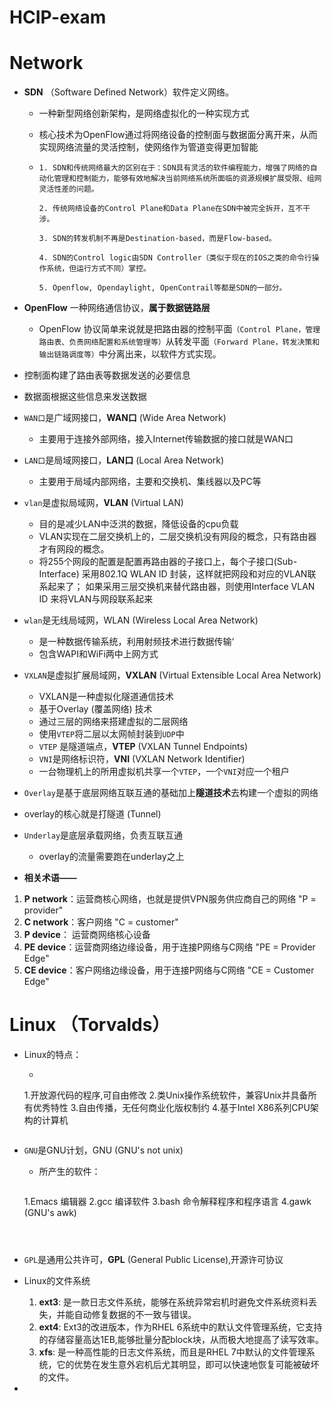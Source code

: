 # HCIP-exam

# Network

* **SDN** （Software Defined Network）软件定义网络。

  * 一种新型网络创新架构，是网络虚拟化的一种实现方式

  * 核心技术为OpenFlow通过将网络设备的控制面与数据面分离开来，从而实现网络流量的灵活控制，使网络作为管道变得更加智能

  * ```
    1. SDN和传统网络最大的区别在于：SDN具有灵活的软件编程能力，增强了网络的自动化管理和控制能力，能够有效地解决当前网络系统所面临的资源规模扩展受限、组网灵活性差的问题。
    
    2. 传统网络设备的Control Plane和Data Plane在SDN中被完全拆开，互不干涉。
    
    3. SDN的转发机制不再是Destination-based，而是Flow-based。
    
    4. SDN的Control logic由SDN Controller（类似于现在的IOS之类的命令行操作系统，但运行方式不同）掌控。
    
    5. Openflow, Opendaylight, OpenContrail等都是SDN的一部分。
    ```

* **OpenFlow**  一种网络通信协议，**属于数据链路层**

  * OpenFlow 协议简单来说就是把路由器的控制平面`（Control Plane，管理路由表、负责网络配置和系统管理等）`从转发平面`（Forward Plane，转发决策和输出链路调度等）`中分离出来，以软件方式实现。

* 控制面构建了路由表等数据发送的必要信息
* 数据面根据这些信息来发送数据



* `WAN口`是广域网接口，**WAN口** (Wide Area Network)
  
  * 主要用于连接外部网络，接入Internet传输数据的接口就是WAN口
  
* `LAN口`是局域网接口，**LAN口** (Local Area Network)
  
  * 主要用于局域内部网络，主要和交换机、集线器以及PC等
  
* `vlan`是虚拟局域网，**VLAN**  (Virtual LAN)
  * 目的是减少LAN中泛洪的数据，降低设备的cpu负载
  * VLAN实现在二层交换机上的，二层交换机没有网段的概念，只有路由器才有网段的概念。
  * 将255个网段的配置是配置再路由器的子接口上，每个子接口(Sub-Interface) 采用802.1Q WLAN ID 封装，这样就把网段和对应的VLAN联系起来了； 如果采用三层交换机来替代路由器，则使用Interface VLAN ID 来将VLAN与网段联系起来
  
* `wlan`是无线局域网，WLAN (Wireless Local Area Network)

  * 是一种数据传输系统，利用射频技术进行数据传输‘
  * 包含WAPI和WiFi两中上网方式

* `VXLAN`是虚拟扩展局域网，**VXLAN** (Virtual Extensible Local Area Network)
  * VXLAN是一种虚拟化隧道通信技术
  * 基于Overlay (覆盖网络) 技术
  * 通过三层的网络来搭建虚拟的二层网络
  * 使用`VTEP`将二层以太网帧封装到`UDP`中
  * `VTEP` 是隧道端点，**VTEP** (VXLAN Tunnel Endpoints)
  * `VNI`是网络标识符，**VNI** (VXLAN Network Identifier)
  * 一台物理机上的所用虚拟机共享一个`VTEP`，一个`VNI`对应一个租户
  
* `Overlay`是基于底层网络互联互通的基础加上**隧道技术**去构建一个虚拟的网络
  
* overlay的核心就是打隧道 (Tunnel)
  
* `Underlay`是底层承载网络，负责互联互通

  * overlay的流量需要跑在underlay之上

  





* **相关术语——**

1. **P network**：运营商核心网络，也就是提供VPN服务供应商自己的网络 "P = provider"
2. **C network**：客户网络 "C = customer"
3. **P device**： 运营商网络核心设备
4. **PE device**：运营商网络边缘设备，用于连接P网络与C网络 "PE = Provider Edge"
5. **CE device**：客户网络边缘设备，用于连接P网络与C网络 "CE = Customer Edge"









# Linux   （Torvalds）

* Linux的特点：

  * ```
  1.开放源代码的程序,可自由修改
    2.类Unix操作系统软件，兼容Unix并具备所有优秀特性
  3.自由传播，无任何商业化版权制约
    4.基于Intel X86系列CPU架构的计算机
  ```
  
* `GNU`是GNU计划，GNU  (GNU's not unix)

  * 所产生的软件：
  
    ```
  1.Emacs 编辑器
    2.gcc 编译软件
  3.bash 命令解释程序和程序语言
    4.gawk (GNU's awk)
    ```
    
    
  
* `GPL`是通用公共许可，**GPL** (General Public License),开源许可协议

* Linux的文件系统

  1. **ext3**: 是一款日志文件系统，能够在系统异常宕机时避免文件系统资料丢失，并能自动修复数据的不一致与错误。
  2. **ext4**: Ext3的改进版本，作为RHEL 6系统中的默认文件管理系统，它支持的存储容量高达1EB,能够批量分配block块，从而极大地提高了读写效率。
  3. **xfs**:  是一种高性能的日志文件系统，而且是RHEL 7中默认的文件管理系统，它的优势在发生意外宕机后尤其明显，即可以快速地恢复可能被破坏的文件。

  

* 





